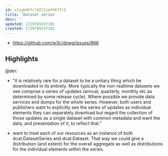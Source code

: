 ```yaml
---
id: v1zghmhfcl42l1imfh6fft2
title: 'Dataset series'
desc: ''
updated: 1729789337101
created: 1729789337101
---
```


- https://github.com/w3c/dxwg/issues/868

## Highlights

@der: 

- "it is relatively rare for a dataset to be a unitary thing which be downloaded in its entirety. More typically the non-realtime datasets we see comprise a series of updates (annual, quarterly, monthly etc as determined by some release cycle). Where possible we provide data services and dumps for the whole series. However, both users and publishers want to explicitly see the series of updates as individual elements they can separately download but regard the collection of those updates as a single dataset with common metadata and want the data, and presentation of it, to reflect that."

- want to treat each of our resources as an instance of both dcat:DatasetSeries and dcat:Dataset. That way we could give a distribution (and extent) for the overall aggregate as well as distributions for the individual elements within the series. 